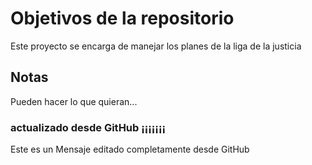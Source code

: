 # Objetivos de la repositorio

Este proyecto se encarga de manejar los planes de la liga de la justicia


## Notas
Pueden hacer lo que quieran...

### actualizado desde GitHub ¡¡¡¡¡¡¡
Este es un Mensaje  editado  completamente desde GitHub
